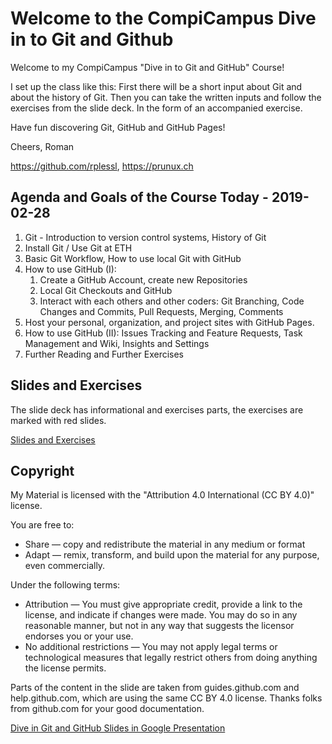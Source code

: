 # Welcome to the CompiCampus Dive in to Git and Github 

Welcome to my CompiCampus "Dive in to Git and GitHub" Course!

I set up the class like this: First there will be a short input about Git and about the history of Git. Then you can take the written inputs and follow the exercises from the slide deck. In the form of an accompanied exercise.

Have fun discovering Git, GitHub and GitHub Pages! 

Cheers, Roman 

https://github.com/rplessl, https://prunux.ch

## Agenda and Goals of the Course Today - 2019-02-28

1. Git - Introduction to version control systems, History of Git
2. Install Git / Use Git at ETH
3. Basic Git Workflow, How to use local Git with GitHub
4. How to use GitHub (I):
   1. Create a GitHub Account, create new Repositories
   2. Local Git Checkouts and GitHub 
   3. Interact with each others and other coders: Git Branching, Code Changes and Commits, Pull Requests, Merging, Comments
5. Host your personal, organization, and project sites with GitHub Pages.
6. How to use GitHub (II): Issues Tracking and Feature Requests, Task Management and Wiki, Insights and Settings
7. Further Reading and Further Exercises

## Slides and Exercises

The slide deck has informational and exercises parts, the exercises are marked with red slides.

[Slides and Exercises](https://github.com/rplessl/compicampus-git-intro/raw/master/docs/CompiCampus%20-%20Dive%20in%20to%20Git%20and%20GitHub%20-%202019-02-28.pdf)

## Copyright

My Material is licensed with the "Attribution 4.0 International (CC BY 4.0)" license.

You are free to:
* Share — copy and redistribute the material in any medium or format
* Adapt — remix, transform, and build upon the material for any purpose, even commercially.

Under the following terms:
* Attribution — You must give appropriate credit, provide a link to the license, and indicate if changes were made. You may do so in any reasonable manner, but not in any way that suggests the licensor endorses you or your use.
* No additional restrictions — You may not apply legal terms or technological measures that legally restrict others from doing anything the license permits.


Parts of the content in the slide are taken from guides.github.com and help.github.com, which are using the same CC BY 4.0 license. Thanks folks from github.com for your good documentation. 

[Dive in Git and GitHub Slides in Google Presentation](https://docs.google.com/presentation/d/17xlAt8DQ5SuLHY08N82ziwVy5g9IYtJ5EzZS1ncvmjI/edit?usp=sharing)


